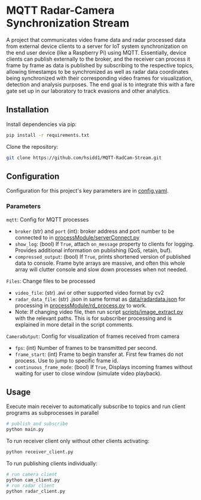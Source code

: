 # MQTT Radar-Camera Synchronization Stream

A project that communicates video frame data and radar processed data from external device clients to a server for IoT system synchronization on the end user device (like a Raspberry Pi) using MQTT. Essentially, device clients can publish externally to the broker, and the receiver can process it frame by frame as data is published by subscribing to the respective topics, allowing timestamps to be synchronized as well as radar data coordinates being synchronized with their corresponding video frames for visualization, detection and analysis purposes. The end goal is to integrate this with a fare gate set up in our laboratory to track evasions and other analytics.

## Installation

Install dependencies via pip:
```bash
pip install -r requirements.txt
```
Clone the repository:
```bash
git clone https://github.com/hsidd1/MQTT-RadCam-Stream.git
```
## Configuration

Configuration for this project's key parameters are in [config.yaml](config.yaml). 

### Parameters

`mqtt`: Config for MQTT processes

- `broker` (str) and `port` (int): broker address and port number to be connected to in [processModule/serverConnect.py](processModule/serverConnect.py)
- `show_log`: (bool) If `True`, attach `on_message` property to clients for logging. Provides additional information on publishing (QoS, retain, buf).
- `compressed_output`: (bool) If `True`, prints shortened version of published data to console. Frame byte arrays are massive, and often this whole array will clutter console and slow down processes when not needed.

`Files`: Change files to be processed 
- `video_file`: (str) .avi or other supported video format by cv2
-  `radar_data_file`: (str) .json in same format as [data/radardata.json](data/radardata.json) for processing in [processModule/rd_process.py](processModule/rd_process.py) to work.
-  Note: If changing video file, then run script [scripts/image_extract.py](scripts/image_extract.py) with the relevant paths. This is for subscriber processing and is explained in more detail in the script comments.
  
`CameraOutput`: Config for visualization of frames received from camera

- `fps`: (int) Number of frames to be transmitted per second.
- `frame_start`: (int) Frame to begin transfer at. First few frames do not process. Use to jump to specific frame id.
- `continuous_frame_mode`: (bool) If `True`, Displays incoming frames without waiting for user to close window (simulate video playback).

## Usage

Execute main receiver to automatically subscribe to topics and run client programs as subprocesses in parallel
```bash
# publish and subscribe
python main.py
```
To run receiver client only without other clients activating:
```bash
python receiver_client.py
```
To run publishing clients individually:
```bash
# run camera client
python cam_client.py
# run radar client
python radar_client.py
```

